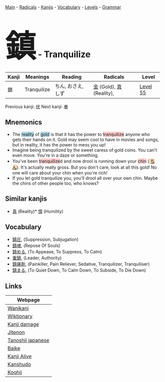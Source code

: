 <style> bigfont {font-size: 100px}</style>
[Main](../README.md) -
[Radicals](../radicals.md) -
[Kanjis](../kanjis.md) -
[Vocabulary](../vocabulary.md) -
[Levels](../levels.md) -
[Grammar](../grammar.md)
# <bigfont> 鎮</bigfont> - Tranquilize 

| Kanji | Meanings | Reading | Radicals | Level |
| --- | --- | --- | --- | --- |
| 鎮 | Tranquilize | ちん, おさえ, しず | [金](../radicals/金.md) (Gold), [真](../radicals/真.md) (Reality),  | [Level 55](../levels/wk_level55.md) |

Previous kanji: [伏](伏.md) Next kanji: [奉](奉.md) 

## Mnemonics
 * The <span style="background-color:#ADD8E6"> reality</span> of <span style="background-color:#ADD8E6"> gold</span> is that it has the power to <span style="background-color:#ffcccb"> tranquilize</span> anyone who gets their hands on it. Gold may seem cool to have in movies and songs, but in reality, it has the power to mess you up!
* Imagine being tranquilized by the sweet caress of gold coins. You can't even move. You're in a daze or something.
* You've been <span style="background-color:#ffcccb"> tranquilize</span>d and now drool is running down your <span style="background-color:#ffcccb"> chin</span> (<span style="background-color:#fed8b1"> [ちん](https://jisho.org/search/ちん)</span>). It's actually really gross. But you don't care, look at all this gold! No one will care about your chin when you're rich!
* If you let gold tranquilize you, you'll drool all over your own chin. Maybe the chins of other people too, who knows?


## Similar kanjis
 * [真](真.md) (Reality)* [慎](慎.md) (Humility)


## Vocabulary
 * [鎮圧](../vocabulary/鎮.md), (Suppression, Subjugation)
* [鎮魂](../vocabulary/鎮.md), (Repose Of Souls)
* [鎮める](../vocabulary/鎮.md), (To Appease, To Suppress, To Calm)
* [重鎮](../vocabulary/鎮.md), (Leader, Authority)
* [鎮痛剤](../vocabulary/鎮.md), (Painkiller, Pain Reliever, Sedative, Tranquilizer, Tranquiliser)
* [鎮まる](../vocabulary/鎮.md), (To Quiet Down, To Calm Down, To Subside, To Die Down)



## Links 

| Webpage |
| --- |
| [Wanikani          ](https://www.wanikani.com/kanji/鎮) |
| [Wiktionary        ](https://en.wiktionary.org/wiki/鎮) |
| [Kanji damage      ](http://www.kanjidamage.com/kanji/search?utf8=✓&q=鎮) |
| [Jitenon           ](https://jitenon.com/kanji/鎮) |
| [Tanoshii japanese ](https://www.tanoshiijapanese.com/dictionary/kanji.cfm?k=鎮) |
| [Baike             ](https://baike.baidu.com/item/鎮) |
| [Kanji Alive       ](https://app.kanjialive.com/鎮) |
| [Kanshudo          ](https://www.kanshudo.com/searchmn?q=鎮) |
| [Koohii            ](https://kanji.koohii.com/study/kanji/鎮) |

